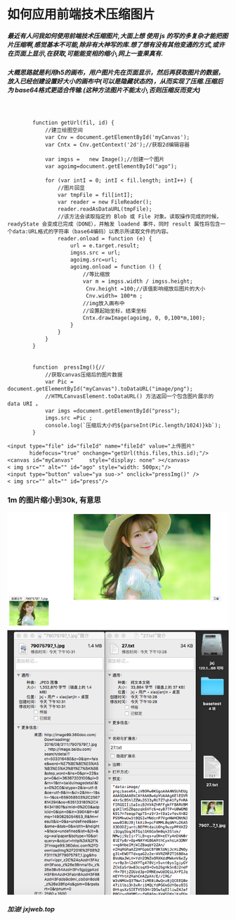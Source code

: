# 如何应用前端技术压缩图片
##### 最近有人问我如何使用前端技术压缩图片,大面上想 使用 js 的写的多复杂才能把图片压缩啊,感觉基本不可能,除非有大神写的库.想了想有没有其他变通的方式,或许在页面上显示,在获取,可能能变相的缩小,网上一查果真有.
##### 大概思路就是利用h5的画布，用户图片先在页面显示，然后再获取图片的数据，放入已经创建设置好大小的画布中(可以是隐藏状态的)，从而实现了压缩.压缩后为 base64格式更适合传输.(这种方法图片不能太小,否则压缩反而变大)
```

       
        function getUrl(fil, id) {
            //建立绘图空间
            var Cnv = document.getElementById('myCanvas');
            var Cntx = Cnv.getContext('2d');//获取2d编辑容器
            
            var imgss =   new Image();//创建一个图片
            var agoimg=document.getElementById("ago");

            for (var intI = 0; intI < fil.length; intI++) {
                //图片回显
                var tmpFile = fil[intI];
                var reader = new FileReader();
                reader.readAsDataURL(tmpFile);
                //该方法会读取指定的 Blob 或 File 对象。读取操作完成的时候，readyState 会变成已完成（DONE），并触发 loadend 事件，同时 result 属性将包含一个data:URL格式的字符串（base64编码）以表示所读取文件的内容。
                reader.onload = function (e) {
                    url = e.target.result;
                    imgss.src = url;
                    agoimg.src=url;
                    agoimg.onload = function () {
                        //等比缩放
                        var m = imgss.width / imgss.height;
                         Cnv.height =100;//该值影响缩放后图片的大小
                         Cnv.width= 100*m ;
                        //img放入画布中
                        //设置起始坐标，结束坐标
                        Cntx.drawImage(agoimg, 0, 0,100*m,100);
                    }
                }
            }
        }


        function  pressImg(){//
            //获取canvas压缩后的图片数据
            var Pic = document.getElementById("myCanvas").toDataURL("image/png");
            //HTMLCanvasElement.toDataURL() 方法返回一个包含图片展示的 data URI 。
            var imgs =document.getElementById("press");
            imgs.src =Pic ;
            console.log(`压缩后大小约${parseInt(Pic.length/1024)}kb`);
        }

```
```
<input type="file" id="fileId" name="fileId" value="上传图片"
       hidefocus="true" onchange="getUrl(this.files,this.id);"/>
<canvas id="myCanvas"     style="display: none" ></canvas>
< img src="" alt="" id="ago" style="width: 500px;"/>
<input type="button" value="ya suo->" onclick="pressImg()" />
< img src="" alt="" id="press"/>
```

### 1m 的图片缩小到30k, 有意思

![01](0327/032701.png)
![02](0327/032702.png)

##### 加油! jxjweb.top